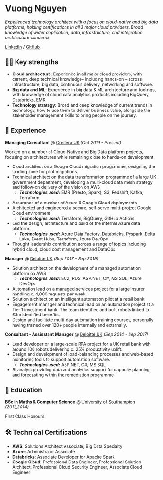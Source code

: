 # Vuong Nguyen

_Experienced technology architect with a focus on cloud-native and big data platforms, holding certifications in all 3 major cloud providers. Broad knowledge of wider application, data, infrastructure, and integration architecture concerns_ <br>

[LinkedIn](https://www.linkedin.com/in/vuong-nguyen/) / [GitHub](https://github.com/nkvuong/)

## 🏋️‍♂️ Key strengths
- **Cloud architecture**: Experience in all major cloud providers, with current, deep technical knowledge– including hands-on – across infrastructure, big data, continuous delivery, networking and software.
- **Big data and ML**: Experience in big data & ML architecture and toolings, with knowledge of cloud data analytics products including BigQuery, Databricks, EMR
- **Technology strategy**: Broad and deep knowledge of current trends in technology, how to use them to deliver business value, alongside the stakeholder management skills to bring people on the journey.


## 🚀 Experience
**Managing Consultant** @ [Credera UK](http://www.credera.co.uk/) _(Oct 2019 - Present)_

Worked on a number of Cloud-Native and Big Data platform projects, focusing on architectures while remaining close to hands-on development

- Cloud architect on a Google Cloud migration programme, designing the landing zone for pilot migrations
- Technical architect on the data transformation programme of a large UK government department, developing a multi-cloud data mesh strategy and follow-on delivery of the vision on AWS
  - **_Technologies used:_** EMR (Presto, Spark), S3, Redshift, Kafka, Terraform
- Assurance of a number of Azure & Google Cloud deployments
- Architected and engineered a secure, self-serve multi-project Google Cloud environment
  - **_Technologies used:_** Terraform, BigQuery, GitHub Actions
- Led the design, architecture and build of the internal Azure data platform.
  - **_Technologies used:_** Azure Data Factory, Databricks, Pyspark, Delta Lake, Event Hubs, Terraform, Azure DevOps
- Thought leadership contribution across a range of topics including hybrid cloud, cloud cost management and DataOps

**Manager** @ [Deloitte UK](https://www2.deloitte.com/uk/) _(Sep 2017 - Sep 2019)_

- Solution architect on the development of a managed automation platform on AWS
  - **_Technologies used:_** EC2, RDS, ASP.NET, C#, MS SQL, Azure DevOps
- Automation lead on a managed services project for a large insurer handling c. 4,000 requests per week.
- Solution architect on an intelligent automation pilot at a retail bank
- Engagement manager and technical lead on an automation project at a Tier 1 investment bank. The team identified and built robots linked to £3m identified benefits.
- Design and facilitate multi-day automation training courses, personally having trained over 120+ people internally and externally.

**Consultant - Assisstant Manager** @ [Deloitte UK]() _(Sep 2014 - Sep 2017)_

- Lead developer on a large-scale RPA project for a UK retail bank with around 100 robots delivering c. 25% productivity uplift.
- Design and development of load-balancing processes and web-based monitoring tools to support automation software.
  - **_Technologies used:_** ASP.NET, C#, MS SQL
- BI analyst providing data and analytics support for capacity planning and forecasting within the remediation programme.

## 📝 Education
**BSc in Maths & Computer Science** @ [University of Southampton](https://www.southampton.ac.uk/) _(2011_2014)_

First Class Honours

## 🛠 Technical Certifications
- **AWS**: Solutions Architect Associate, Big Data Specialty
- **Azure**: Administrator Associate
- **Databricks**: Associate Developer for Apache Spark
- **Google Cloud**: Professional Data Engineer, Professional Solution Architect, Professional Cloud Security Engineer, Associate Cloud Engineer
